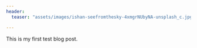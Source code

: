 ```yaml
---
header:
  teaser: "assets/images/ishan-seefromthesky-4xmgrNUbyNA-unsplash_c.jpg"

---
```


This is my first test blog post.
